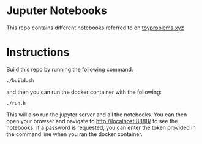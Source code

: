 # Juputer Notebooks
This repo contains different notebooks referred to on [toyproblems.xyz](https://toyproblems.xyz/)

# Instructions

Build this repo by running the following command:
```
./build.sh
```
and then you can run the docker container with the following:
```
./run.h
```
This will also run the jupyter server and all the notebooks. You can then open your browser and navigate to [http://localhost:8888/](http://localhost:8888/) to see the notebooks. If a password is requested, you can enter the token provided in the command line when you ran the docker container.
